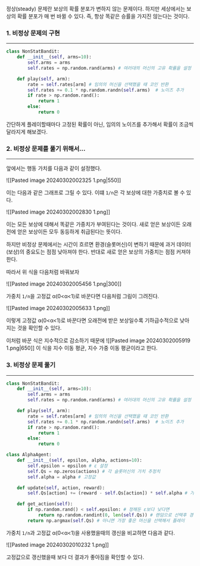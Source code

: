 정상(steady) 문제란 보상의 확률 분포가 변하지 않는 문제이다. 하지만 세상에서는 보상의 확률 분포가 매 번 바뀔 수 있다. 즉, 항상 똑같은 승률을 가지진 않는다는 것이다. 

### 1. 비정상 문제의 구현
---
``` python 
class NonStatBandit:
    def __init__(self, arms=10): 
        self.arms = arms
        self.rates = np.random.rand(arms) # 여러대의 머신의 고유 확률을 설정

    def play(self, arm):
        rate = self.rates[arm] # 임의의 머신을 선택했을 때 코인 반환
        self.rates += 0.1 * np.random.randn(self.arms)  # 노이즈 추가
        if rate > np.random.rand():
            return 1
        else:
            return 0
```

간단하게 플레이할때마다 고정된 확률이 아닌, 임의의 노이즈를 추가해서 확률이 조금씩 달라지게 해보겠다.

### 2. 비정상 문제를 풀기 위해서...
---
앞에서는 행동 가치를 다음과 같이 설정했다.

![[Pasted image 20240302002325 1.png|550]]

이는 다음과 같은 그래프로 그릴 수 있다. 이떄 `1/n`은 각 보상에 대한 가중치로 볼 수 있다. 

![[Pasted image 20240302002830 1.png]]

이는 모든 보상에 대해서 똑같은 가중치가 부여된다는 것이다. 새로 얻은 보상이든 오래전에 얻은 보상이든 모두 동등하게 취급된다는 뜻이다.

하지만 비정상 문제에서는 시간이 흐르면 환경(슬롯머신)이 변하기 때문에 과거 데이터(보상)의 중요도는 점점 낮아져야 한다. 반대로 새로 얻은 보상의 가중치는 점점 커져야 한다. 

따라서 위 식을 다음처럼 바꿔보자

![[Pasted image 20240302005456 1.png|300]]

가중치 `1/n`을 고정값 α(0<α<1)로 바꾼다면 다음처럼 그림이 그려진다.

![[Pasted image 20240302005633 1.png]]

이렇게 고정값 α(0<α<1)로 바꾼다면 오래전에 받은 보상일수록 기하급수적으로 낮아지는 것을 확인할 수 있다.

이처럼 바꾼 식은 지수적으로 감소하기 때문에 
![[Pasted image 20240302005919 1.png|650]]
이 식을 지수 이동 평균, 지수 가중 이동 평균이라고 한다. 


### 3. 비정상 문제 풀기
---
``` python
class NonStatBandit:
    def __init__(self, arms=10):
        self.arms = arms
        self.rates = np.random.rand(arms) # 여러대의 머신의 고유 확률을 설정

    def play(self, arm):
        rate = self.rates[arm] # 임의의 머신을 선택했을 때 코인 반환
        self.rates += 0.1 * np.random.randn(self.arms)  # 노이즈 추가
        if rate > np.random.rand():
            return 1
        else:
            return 0

class AlphaAgent:
    def __init__(self, epsilon, alpha, actions=10):
        self.epsilon = epsilon # ɛ 설정
        self.Qs = np.zeros(actions) # 각 슬롯머신의 가치 추정치
        self.alpha = alpha # 고정값 

    def update(self, action, reward):
        self.Qs[action] += (reward - self.Qs[action]) * self.alpha # 가치 추정치 업데이트

    def get_action(self):
        if np.random.rand() < self.epsilon: # 정해둔 ɛ보다 낮다면 
            return np.random.randint(0, len(self.Qs)) # 랜덤으로 선택후 경험치를 쌓는다
        return np.argmax(self.Qs) # 아니면 가장 좋은 머신을 선택해서 플레이
```

가중치 `1/n`과 고정값 α(0<α<1)을 사용했을때의 갱신을 비교하면 다음과 같다.

![[Pasted image 20240302010232 1.png]]

고정값으로 갱신했을때 보다 더 결과가 좋아짐을 확인할 수 있다. 


